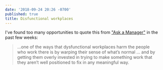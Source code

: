 ```yaml
---
date: '2018-09-24 20:26 -0700'
published: true
title: Disfunctional workplaces
---
```

I've found too many opportunities to quote this from ["Ask a Manager"](https://www.askamanager.org/2018/09/how-can-i-brace-myself-for-my-toxic-new-job.html) in the past few weeks:

> ...one of the ways that dysfunctional workplaces harm the people who work there is by warping their sense of what’s normal … and by getting them overly invested in trying to make something work that they aren’t well positioned to fix in any meaningful way.
